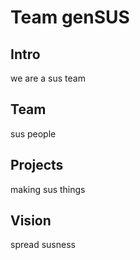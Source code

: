 # Team genSUS
## Intro
we are a sus team

## Team
sus people

## Projects
making sus things

## Vision
spread susness
